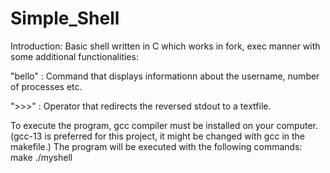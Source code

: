 # Simple_Shell
Introduction: Basic shell written in C which works in fork, exec manner with some additional functionalities: 


"bello" : Command that displays informationn about the username, number of processes etc.

">>>" : Operator that redirects the reversed stdout to a textfile.



To execute the program, gcc compiler must be installed on your computer. (gcc-13 is preferred for this project, it might be changed with gcc in the makefile.)
The program will be executed with the following commands:
make
./myshell

